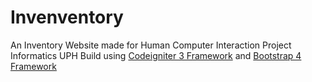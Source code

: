 # Invenventory
An Inventory Website made for Human Computer Interaction Project Informatics UPH
Build using [Codeigniter 3 Framework](https://codeigniter.com/) and [Bootstrap 4 Framework](https://getbootstrap.com/)

